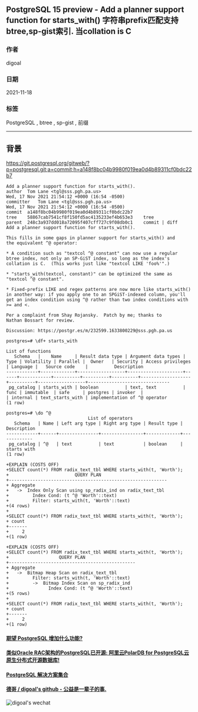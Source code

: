 ## PostgreSQL 15 preview - Add a planner support function for starts_with() 字符串prefix匹配支持btree,sp-gist索引. 当collation is C  
  
### 作者  
digoal  
  
### 日期  
2021-11-18  
  
### 标签  
PostgreSQL , btree , sp-gist , 前缀    
  
----  
  
## 背景  
https://git.postgresql.org/gitweb/?p=postgresql.git;a=commit;h=a148f8bc04b9980f019ea0d4b89311cf0bdc22b7  
  
```  
Add a planner support function for starts_with().  
author	Tom Lane <tgl@sss.pgh.pa.us>	  
Wed, 17 Nov 2021 21:54:12 +0000 (16:54 -0500)  
committer	Tom Lane <tgl@sss.pgh.pa.us>	  
Wed, 17 Nov 2021 21:54:12 +0000 (16:54 -0500)  
commit	a148f8bc04b9980f019ea0d4b89311cf0bdc22b7  
tree	58867cab7541cf8f150fd5ac4135233ef4b653e3	tree  
parent	248c3a937dd018a72095f407cff727c9f08db0c1	commit | diff  
Add a planner support function for starts_with().  
  
This fills in some gaps in planner support for starts_with() and  
the equivalent ^@ operator:  
  
* A condition such as "textcol ^@ constant" can now use a regular  
btree index, not only an SP-GiST index, so long as the index's  
collation is C.  (This works just like "textcol LIKE 'foo%'".)  
  
* "starts_with(textcol, constant)" can be optimized the same as  
"textcol ^@ constant".  
  
* Fixed-prefix LIKE and regex patterns are now more like starts_with()  
in another way: if you apply one to an SPGiST-indexed column, you'll  
get an index condition using ^@ rather than two index conditions with  
>= and <.  
  
Per a complaint from Shay Rojansky.  Patch by me; thanks to  
Nathan Bossart for review.  
  
Discussion: https://postgr.es/m/232599.1633800229@sss.pgh.pa.us  
```  
  
```  
postgres=# \df+ starts_with  
                                                                                            List of functions  
   Schema   |    Name     | Result data type | Argument data types | Type | Volatility | Parallel |  Owner   | Security | Access privileges | Language |   Source code    |          Description            
------------+-------------+------------------+---------------------+------+------------+----------+----------+----------+-------------------+----------+------------------+-------------------------------  
 pg_catalog | starts_with | boolean          | text, text          | func | immutable  | safe     | postgres | invoker  |                   | internal | text_starts_with | implementation of ^@ operator  
(1 row)  
  
postgres=# \do ^@  
                               List of operators  
   Schema   | Name | Left arg type | Right arg type | Result type | Description   
------------+------+---------------+----------------+-------------+-------------  
 pg_catalog | ^@   | text          | text           | boolean     | starts with  
(1 row)  
```  
  
```  
+EXPLAIN (COSTS OFF)  
+SELECT count(*) FROM radix_text_tbl WHERE starts_with(t, 'Worth');  
+                         QUERY PLAN                           
+------------------------------------------------------------  
+ Aggregate  
+   ->  Index Only Scan using sp_radix_ind on radix_text_tbl  
+         Index Cond: (t ^@ 'Worth'::text)  
+         Filter: starts_with(t, 'Worth'::text)  
+(4 rows)  
+  
+SELECT count(*) FROM radix_text_tbl WHERE starts_with(t, 'Worth');  
+ count   
+-------  
+     2  
+(1 row)  
  
+EXPLAIN (COSTS OFF)  
+SELECT count(*) FROM radix_text_tbl WHERE starts_with(t, 'Worth');  
+                   QUERY PLAN                     
+------------------------------------------------  
+ Aggregate  
+   ->  Bitmap Heap Scan on radix_text_tbl  
+         Filter: starts_with(t, 'Worth'::text)  
+         ->  Bitmap Index Scan on sp_radix_ind  
+               Index Cond: (t ^@ 'Worth'::text)  
+(5 rows)  
+  
+SELECT count(*) FROM radix_text_tbl WHERE starts_with(t, 'Worth');  
+ count   
+-------  
+     2  
+(1 row)  
```  
    
  
#### [期望 PostgreSQL 增加什么功能?](https://github.com/digoal/blog/issues/76 "269ac3d1c492e938c0191101c7238216")
  
  
#### [类似Oracle RAC架构的PostgreSQL已开源: 阿里云PolarDB for PostgreSQL云原生分布式开源数据库!](https://github.com/ApsaraDB/PolarDB-for-PostgreSQL "57258f76c37864c6e6d23383d05714ea")
  
  
#### [PostgreSQL 解决方案集合](https://yq.aliyun.com/topic/118 "40cff096e9ed7122c512b35d8561d9c8")
  
  
#### [德哥 / digoal's github - 公益是一辈子的事.](https://github.com/digoal/blog/blob/master/README.md "22709685feb7cab07d30f30387f0a9ae")
  
  
![digoal's wechat](../pic/digoal_weixin.jpg "f7ad92eeba24523fd47a6e1a0e691b59")
  
